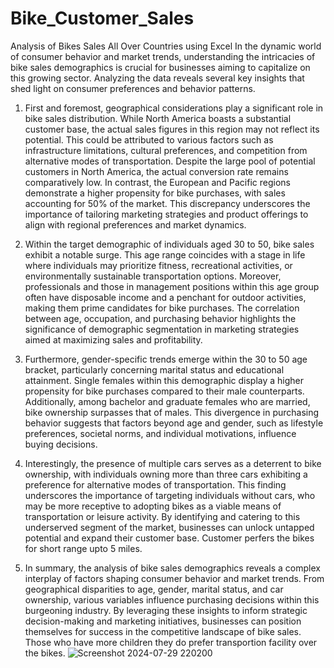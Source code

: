 # Bike_Customer_Sales
Analysis of Bikes Sales All Over Countries using Excel
In the dynamic world of consumer behavior and market trends, understanding the intricacies of bike sales demographics is crucial for businesses aiming to capitalize on this growing sector. Analyzing the data reveals several key insights that shed light on consumer preferences and behavior patterns.

1. First and foremost, geographical considerations play a significant role in bike sales distribution. While North America boasts a substantial customer base, the actual sales figures in this region may not reflect its potential. This could be attributed to various factors such as infrastructure limitations, cultural preferences, and competition from alternative modes of transportation. Despite the large pool of potential customers in North America, the actual conversion rate remains comparatively low. In contrast, the European and Pacific regions demonstrate a higher propensity for bike purchases, with sales accounting for 50% of the market. This discrepancy underscores the importance of tailoring marketing strategies and product offerings to align with regional preferences and market dynamics.

2. Within the target demographic of individuals aged 30 to 50, bike sales exhibit a notable surge. This age range coincides with a stage in life where individuals may prioritize fitness, recreational activities, or environmentally sustainable transportation options. Moreover, professionals and those in management positions within this age group often have disposable income and a penchant for outdoor activities, making them prime candidates for bike purchases. The correlation between age, occupation, and purchasing behavior highlights the significance of demographic segmentation in marketing strategies aimed at maximizing sales and profitability.

3. Furthermore, gender-specific trends emerge within the 30 to 50 age bracket, particularly concerning marital status and educational attainment. Single females within this demographic display a higher propensity for bike purchases compared to their male counterparts. Additionally, among bachelor and graduate females who are married, bike ownership surpasses that of males. This divergence in purchasing behavior suggests that factors beyond age and gender, such as lifestyle preferences, societal norms, and individual motivations, influence buying decisions.

4. Interestingly, the presence of multiple cars serves as a deterrent to bike ownership, with individuals owning more than three cars exhibiting a preference for alternative modes of transportation. This finding underscores the importance of targeting individuals without cars, who may be more receptive to adopting bikes as a viable means of transportation or leisure activity. By identifying and catering to this underserved segment of the market, businesses can unlock untapped potential and expand their customer base. Customer perfers the bikes for short range upto 5 miles.

5. In summary, the analysis of bike sales demographics reveals a complex interplay of factors shaping consumer behavior and market trends. From geographical disparities to age, gender, marital status, and car ownership, various variables influence purchasing decisions within this burgeoning industry. By leveraging these insights to inform strategic decision-making and marketing initiatives, businesses can position themselves for success in the competitive landscape of bike sales. Those who have more children they do prefer transportion facility over the bikes.
![Screenshot 2024-07-29 220200](https://github.com/user-attachments/assets/5460b0e2-b525-420d-aae3-4e3db8f04569)
